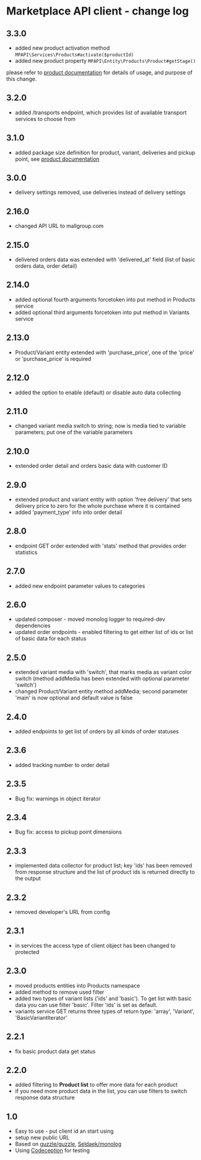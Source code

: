 # Marketplace API client - change log

## 3.3.0
- added new product activation method `MPAPI\Services\Products#activate($productId)`
- added new product property `MPAPI\Entity\Products\Product#getStage()`

please refer to [product documentation](https://github.com/mallgroup/mpapi-client-php/blob/master/doc/PRODUCTS.md) for details of usage, and purpose of this change.

## 3.2.0
- added /transports endpoint, which provides list of available transport services to choose from

## 3.1.0
- added package size definition for product, variant, deliveries and pickup point, see [product documentation](https://github.com/mallgroup/mpapi-client-php/blob/master/doc/PRODUCTS.md)

## 3.0.0
- delivery settings removed, use deliveries instead of delivery settings

## 2.16.0
- changed API URL to mallgroup.com
 
## 2.15.0
- delivered orders data was extended with 'delivered_at' field (list of basic orders data, order detail)

## 2.14.0
- added optional fourth arguments forcetoken into put method in Products service 
- added optional third arguments forcetoken into put method in Variants service 

## 2.13.0
- Product/Variant entity extended with 'purchase_price', one of the 'price' or 'purchase_price' is required

## 2.12.0
- added the option to enable (default) or disable auto data collecting

## 2.11.0
- changed variant media switch to string; now is media tied to variable parameters; put one of the variable parameters

## 2.10.0
- extended order detail and orders basic data with customer ID

## 2.9.0
- extended product and variant entity with option 'free delivery' that sets delivery price to zero for the whole purchase where it is contained
- added 'payment_type' info into order detail

## 2.8.0
- endpoint GET order extended with 'stats' method that provides order statistics

## 2.7.0
- added new endpoint parameter values to categories

## 2.6.0
- updated composer - moved monolog logger to required-dev dependencies
- updated order endpoints - enabled filtering to get either list of ids or list of basic data for each status

## 2.5.0
- extended variant media with 'switch', that marks media as variant color switch (method addMedia has been extended with optional parameter 'switch')
- changed Product/Variant entity method addMedia; second parameter 'main' is now optional and default value is false

## 2.4.0
- added endpoints to get list of orders by all kinds of order statuses

## 2.3.6
- added tracking number to order detail

## 2.3.5
- Bug fix: warnings in object iterator

## 2.3.4
- Bug fix: access to pickup point dimensions

## 2.3.3
- implemented data collector for product list; key 'ids' has been removed from response structure and the list of product ids is returned directly to the output

## 2.3.2
-  removed developer's URL from config

## 2.3.1
- in services the access type of client object has been changed to protected

## 2.3.0
- moved products entities into Products namespace
- added method to remove used filter
- added two types of variant lists ('ids' and 'basic'). To get list with basic data you can use filter 'basic'. Filter 'ids' is set as default.
- variants service GET returns three types of return type: 'array', 'Variant', 'BasicVariantIterator'

## 2.2.1
- fix basic product data get status

## 2.2.0
- added filtering to **Product list** to offer more data for each product
- if you need more product data in the list, you can use filters to switch response data structure

## 1.0
- Easy to use - put client id an start using
- setup new public URL
- Based on [guzzle/guzzle](https://github.com/guzzle/guzzle), [Seldaek/monolog](https://github.com/Seldaek/monolog)
- Using [Codeception](https://github.com/Codeception/Codeception) for testing
